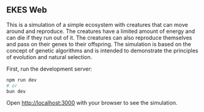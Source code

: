 
## EKES Web

This is a simulation of a simple ecosystem with creatures that can move around and reproduce. The
creatures have a limited amount of energy and can die if they run out of it. The creatures can also
reproduce themselves and pass on their genes to their offspring. The simulation is based on the
concept of genetic algorithms and is intended to demonstrate the principles of evolution and natural
selection.

First, run the development server:

```bash
npm run dev
# or
bun dev
```

Open [http://localhost:3000](http://localhost:3000) with your browser to see the simulation.

